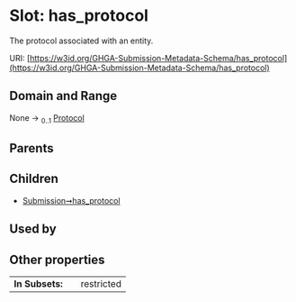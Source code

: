 
# Slot: has_protocol


The protocol associated with an entity.

URI: [https://w3id.org/GHGA-Submission-Metadata-Schema/has_protocol](https://w3id.org/GHGA-Submission-Metadata-Schema/has_protocol)


## Domain and Range

None &#8594;  <sub>0..1</sub> [Protocol](Protocol.md)

## Parents


## Children

 *  [Submission➞has_protocol](Submission_has_protocol.md)

## Used by


## Other properties

|  |  |  |
| --- | --- | --- |
| **In Subsets:** | | restricted |

